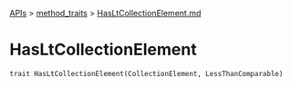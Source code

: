 [APIs](../index.md) > [method_traits](./index.md) > [HasLtCollectionElement.md]()

# HasLtCollectionElement

```
trait HasLtCollectionElement(CollectionElement, LessThanComparable)
```
